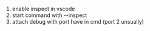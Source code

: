 1. enable inspect in vscode
2. start command with --inspect
3. attach debug with port have in cmd (port 2 unsually)
